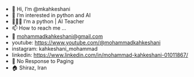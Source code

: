 - 👋 Hi, I’m @mkahkeshani
- 👀 I’m interested in python and AI
- 👨🏻‍💻 I’m a python | AI Teacher
- 📫 How to reach me ...
- 📧 mohammadkahkeshani@gmail.com
- youtube: https://www.youtube.com/@mohammadkahkeshani
- instagram: kahkeshani_mohammad
- linkedin: https://www.linkedin.com/in/mohammad-kahkeshani-01011867/
- 📱 No Response to Paging
- 🏠 Shiraz, Iran


<!---
mkahkeshani/mkahkeshani is a ✨ special ✨ repository because its `README.md` (this file) appears on your GitHub profile.
You can click the Preview link to take a look at your changes.
--->
